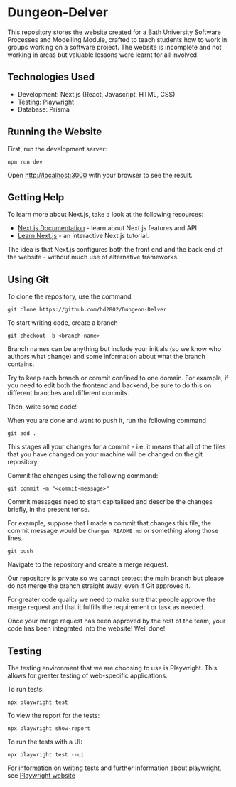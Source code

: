 # Dungeon-Delver

This repository stores the website created for a Bath University Software Processes and Modelling Module, crafted to teach students how to work in groups working on a software project. The website is incomplete and not working in areas but valuable lessons were learnt for all involved.

## Technologies Used
- Development: Next.js (React, Javascript, HTML, CSS)
- Testing: Playwright
- Database: Prisma

## Running the Website
First, run the development server:

```
npm run dev
```

Open [http://localhost:3000](http://localhost:3000) with your browser to see the result.

## Getting Help

To learn more about Next.js, take a look at the following resources:

- [Next.js Documentation](https://nextjs.org/docs) - learn about Next.js features and API.
- [Learn Next.js](https://nextjs.org/learn) - an interactive Next.js tutorial.

The idea is that Next.js configures both the front end and the back end of the website - without much use of alternative frameworks.

## Using Git

To clone the repository, use the command
``` 
git clone https://github.com/hd2802/Dungeon-Delver
```

To start writing code, create a branch

``` 
git checkout -b <branch-name>
```

Branch names can be anything but include your initials (so we know who authors what change) and some information about what the branch contains.

Try to keep each branch or commit confined to one domain. For example, if you need to edit both the frontend and backend, be sure to do this on different branches and different commits. 

Then, write some code!

When you are done and want to push it, run the following command

```
git add .
```

This stages all your changes for a commit - i.e. it means that all of the files that you have changed on your machine will be changed on the git repository. 

Commit the changes using the following command:

```
git commit -m "<commit-message>"
```
Commit messages need to start capitalised and describe the changes briefly, in the present tense. 

For example, suppose that I made a commit that changes this file, the commit message would be `Changes README.md` or something along those lines.

```
git push
```

Navigate to the repository and create a merge request.

Our repository is private so we cannot protect the main branch but please do not merge the branch straight away, even if Git approves it. 

For greater code quality we need to make sure that people approve the merge request and that it fulfills the requirement or task as needed.

Once your merge request has been approved by the rest of the team, your code has been integrated into the website! Well done! 

## Testing

The testing environment that we are choosing to use is Playwright. This allows for greater testing of web-specific applications.

To run tests:
```
npx playwright test
```

To view the report for the tests:
```
npx playwright show-report
```

To run the tests with a UI:
```
npx playwright test --ui
```

For information on writing tests and further information about playwright, see [Playwright website](https://playwright.dev/) 
